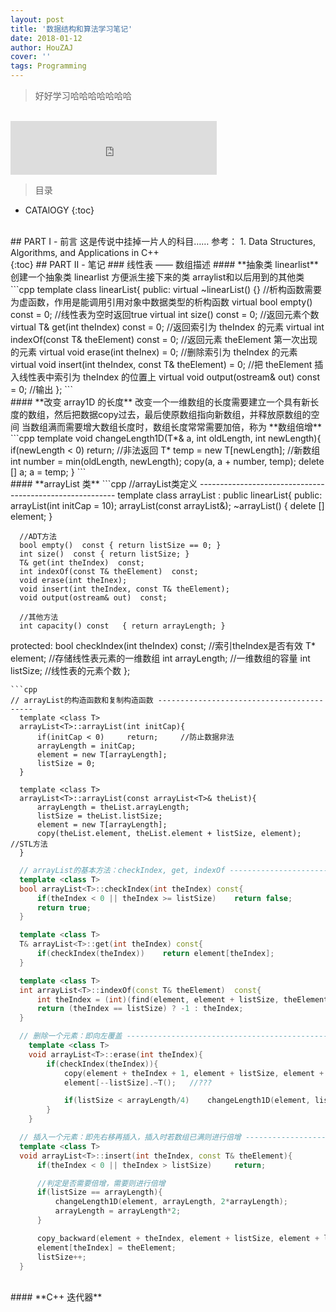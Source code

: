```yaml
---
layout: post
title: '数据结构和算法学习笔记'
date: 2018-01-12
author: HouZAJ
cover: ''
tags: Programming
---
```


> 好好学习哈哈哈哈哈哈哈

<br>

<iframe type="text/html" src="http://music.163.com/outchain/player?type=2&id=33418878&auto=0&height=66" frameborder="no" border="0" marginwidth="0" marginheight="0" width="330" height="86"></iframe>      

<br>

> 目录  

* CATAlOGY
{:toc}

<br>
## PART I - 前言
这是传说中挂掉一片人的科目……    
参考：  
1. Data Structures, Algorithms, and Applications in C++  

<br>
{:toc}
## PART II - 笔记
### 线性表 —— 数组描述
#### **抽象类 linearlist**  
创建一个抽象类 linearlist 方便派生接下来的类 arraylist和以后用到的其他类  
```cpp
  template <class T>
  class linearList{
  public:
      virtual ~linearList() {}    //析构函数需要为虚函数，作用是能调用引用对象中数据类型的析构函数
      virtual bool empty()  const = 0;    //线性表为空时返回true
      virtual int size()  const = 0;      //返回元素个数
      virtual T& get(int theIndex)  const = 0;    //返回索引为 theIndex 的元素
      virtual int indexOf(const T& theElement)  const = 0;    //返回元素 theElement 第一次出现的元素
      virtual void erase(int theInex) = 0;    //删除索引为 theIndex 的元素
      virtual void insert(int theIndex, const T& theElement) = 0;  //把 theElement 插入线性表中索引为 theIndex 的位置上
      virtual void output(ostream& out)  const = 0;  //输出
  };
```
<br>
#### **改变 array1D 的长度**  
改变一个一维数组的长度需要建立一个具有新长度的数组，然后把数据copy过去，最后使原数组指向新数组，并释放原数组的空间  
当数组满而需要增大数组长度时，数组长度常常需要加倍，称为 **数组倍增**  
```cpp
  template<class T>
  void changeLength1D(T*& a, int oldLength, int newLength){
      if(newLength < 0)   return;     //非法返回
      T* temp = new T[newLength];     //新数组
      int number = min(oldLength, newLength);
      copy(a, a + number, temp);
      delete [] a;
      a = temp;
  }
```
<br>
#### **arrayList 类**   
```cpp
//arrayList类定义 ---------------------------------------------------------
  template <class T>
  class arrayList : public linearList<T>{
  public:
      arrayList(int initCap = 10);
      arrayList(const arrayList<T>&);
      ~arrayList() { delete [] element; }

      //ADT方法
      bool empty()  const { return listSize == 0; }
      int size()  const { return listSize; }
      T& get(int theIndex)  const;
      int indexOf(const T& theElement)  const;
      void erase(int theInex);
      void insert(int theIndex, const T& theElement);
      void output(ostream& out)  const;

      //其他方法
      int capacity() const   { return arrayLength; }

  protected:
      bool checkIndex(int theIndex)   const;  //索引theIndex是否有效
      T* element;         //存储线性表元素的一维数组
      int arrayLength;    //一维数组的容量
      int listSize;       //线性表的元素个数
  };
```
```cpp
// arrayList的构造函数和复制构造函数 ------------------------------------------
  template <class T>
  arrayList<T>::arrayList(int initCap){
      if(initCap < 0)     return;     //防止数据非法
      arrayLength = initCap;
      element = new T[arrayLength];
      listSize = 0;
  }

  template <class T>
  arrayList<T>::arrayList(const arrayList<T>& theList){
      arrayLength = theList.arrayLength;
      listSize = theList.listSize;
      element = new T[arrayLength];
      copy(theList.element, theList.element + listSize, element);    //STL方法
  }
```
```cpp
  // arrayList的基本方法：checkIndex, get, indexOf ------------------------------------------
  template <class T>
  bool arrayList<T>::checkIndex(int theIndex) const{
      if(theIndex < 0 || theIndex >= listSize)    return false;
      return true;
  }

  template <class T>
  T& arrayList<T>::get(int theIndex) const{
      if(checkIndex(theIndex))    return element[theIndex];
  }

  template <class T>
  int arrayList<T>::indexOf(const T& theElement)  const{
      int theIndex = (int)(find(element, element + listSize, theElement) - element);  //STL方法
      return (theIndex == listSize) ? -1 : theIndex;
  }
```
```cpp
  // 删除一个元素：即向左覆盖 ------------------------------------------------------------
    template <class T>
    void arrayList<T>::erase(int theIndex){
        if(checkIndex(theIndex)){
            copy(element + theIndex + 1, element + listSize, element + theIndex);   //向左覆盖
            element[--listSize].~T();   //???

            if(listSize < arrayLength/4)    changeLength1D(element, listSize, listSize/2);
        }
    }
```
```cpp
  // 插入一个元素：即先右移再插入，插入时若数组已满则进行倍增 ------------------------
  template <class T>
  void arrayList<T>::insert(int theIndex, const T& theElement){
      if(theIndex < 0 || theIndex > listSize)     return;

      //判定是否需要倍增，需要则进行倍增
      if(listSize == arrayLength){
          changeLength1D(element, arrayLength, 2*arrayLength);
          arrayLength = arrayLength*2;
      }

      copy_backward(element + theIndex, element + listSize, element + listSize + 1);  //STL方法
      element[theIndex] = theElement;
      listSize++;
  }
```
<br>
#### **C++ 迭代器**   
